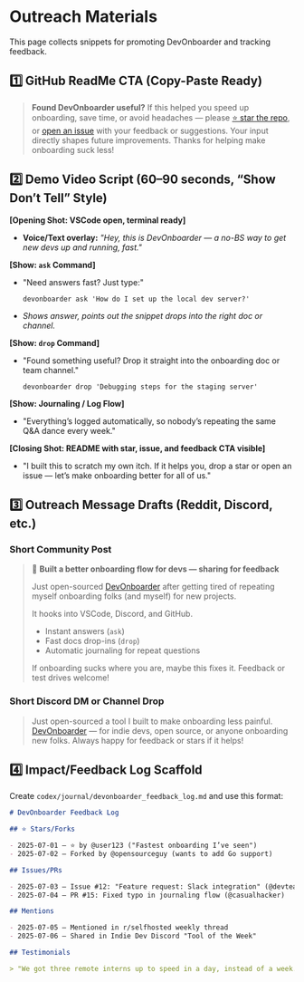# Outreach Materials

This page collects snippets for promoting DevOnboarder and tracking feedback.

## 1️⃣ GitHub ReadMe CTA (Copy-Paste Ready)

> **Found DevOnboarder useful?**
> If this helped you speed up onboarding, save time, or avoid headaches — please
> [⭐️ star the repo](#), or [open an issue](#) with your feedback or suggestions.
> Your input directly shapes future improvements. Thanks for helping make onboarding suck less!

## 2️⃣ Demo Video Script (60–90 seconds, “Show Don’t Tell” Style)

**[Opening Shot: VSCode open, terminal ready]**

* **Voice/Text overlay:**
  *"Hey, this is DevOnboarder — a no-BS way to get new devs up and running, fast."*

**[Show: `ask` Command]**

* "Need answers fast? Just type:"

  ```shell
  devonboarder ask 'How do I set up the local dev server?'
  ```
* *Shows answer, points out the snippet drops into the right doc or channel.*

**[Show: `drop` Command]**

* "Found something useful? Drop it straight into the onboarding doc or team channel."

  ```shell
  devonboarder drop 'Debugging steps for the staging server'
  ```

**[Show: Journaling / Log Flow]**

* "Everything’s logged automatically, so nobody’s repeating the same Q&A dance every week."

**[Closing Shot: README with star, issue, and feedback CTA visible]**

* "I built this to scratch my own itch. If it helps you, drop a star or open an
  issue — let’s make onboarding better for all of us."

## 3️⃣ Outreach Message Drafts (Reddit, Discord, etc.)

### Short Community Post

> 🚀 **Built a better onboarding flow for devs — sharing for feedback**
>
> Just open-sourced [DevOnboarder](https://github.com/theangrygamershowproductions/DevOnboarder)
> after getting tired of repeating myself onboarding folks (and myself) for new projects.
>
> It hooks into VSCode, Discord, and GitHub.
>
> * Instant answers (`ask`)
> * Fast docs drop-ins (`drop`)
> * Automatic journaling for repeat questions
>
> If onboarding sucks where you are, maybe this fixes it. Feedback or test drives welcome!

### Short Discord DM or Channel Drop

> Just open-sourced a tool I built to make onboarding less painful.
> [DevOnboarder](https://github.com/theangrygamershowproductions/DevOnboarder) —
> for indie devs, open source, or anyone onboarding new folks.
> Always happy for feedback or stars if it helps!

## 4️⃣ Impact/Feedback Log Scaffold

Create `codex/journal/devonboarder_feedback_log.md` and use this format:

```markdown
# DevOnboarder Feedback Log

## ⭐️ Stars/Forks

- 2025-07-01 — ⭐️ by @user123 ("Fastest onboarding I’ve seen")
- 2025-07-02 — Forked by @opensourceguy (wants to add Go support)

## Issues/PRs

- 2025-07-03 — Issue #12: "Feature request: Slack integration" (@devteamlead)
- 2025-07-04 — PR #15: Fixed typo in journaling flow (@casualhacker)

## Mentions

- 2025-07-05 — Mentioned in r/selfhosted weekly thread
- 2025-07-06 — Shared in Indie Dev Discord "Tool of the Week"

## Testimonials

> "We got three remote interns up to speed in a day, instead of a week. Huge win." — @remoteteamops
```
